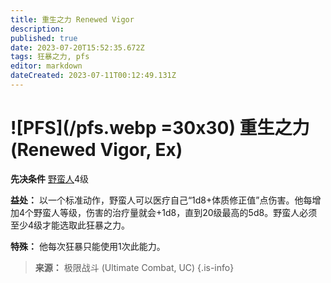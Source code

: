 ```yaml
---
title: 重生之力 Renewed Vigor
description: 
published: true
date: 2023-07-20T15:52:35.672Z
tags: 狂暴之力, pfs
editor: markdown
dateCreated: 2023-07-11T00:12:49.131Z
---
```


# ![PFS](/pfs.webp =30x30) 重生之力 (Renewed Vigor, Ex)

**先决条件** [野蛮人](/野蛮人)4级

**益处：** 以一个标准动作，野蛮人可以医疗自己“1d8+体质修正值”点伤害。他每增加4个野蛮人等级，伤害的治疗量就会+1d8，直到20级最高的5d8。野蛮人必须至少4级才能选取此狂暴之力。

**特殊：** 他每次狂暴只能使用1次此能力。

> **来源：** 极限战斗 (Ultimate Combat, UC)
{.is-info}
